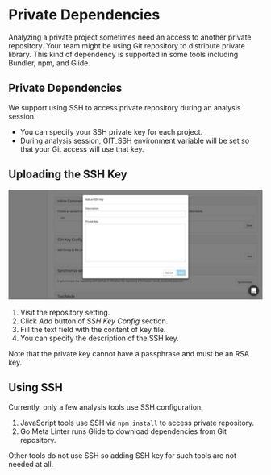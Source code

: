 # Private Dependencies

Analyzing a private project sometimes need an access to another private repository. Your team might be using Git repository to distribute private library. This kind of dependency is supported in some tools including Bundler, npm, and Glide.

## Private Dependencies

We support using SSH to access private repository during an analysis session.

* You can specify your SSH private key for each project.
* During analysis session, GIT\_SSH environment variable will be set so that your Git access will use that key.

## Uploading the SSH Key

![Add SSH key](../.gitbook/assets/ssh-key-settings.png)

1. Visit the repository setting.
2. Click _Add_ button of _SSH Key Config_ section.
3. Fill the text field with the content of key file.
4. You can specify the description of the SSH key.

Note that the private key cannot have a passphrase and must be an RSA key.

## Using SSH

Currently, only a few analysis tools use SSH configuration.

1. JavaScript tools use SSH via `npm install` to access private repository.
2. Go Meta Linter runs Glide to download dependencies from Git repository.

Other tools do not use SSH so adding SSH key for such tools are not needed at all.

